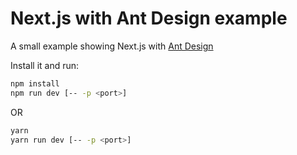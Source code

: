 # Next.js with Ant Design example

A small example showing Next.js with [Ant Design](http://ant.design)

Install it and run:

```bash
npm install
npm run dev [-- -p <port>]
```

OR

```bash
yarn
yarn run dev [-- -p <port>]
```
